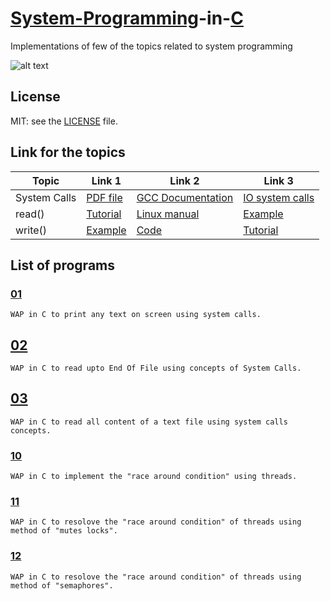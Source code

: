 # [System-Programming](https://en.wikipedia.org/wiki/System_programming)-in-[C](https://en.wikipedia.org/wiki/C_(programming_language))
Implementations of few of the topics related to system programming  

![alt text](https://www.geeksforgeeks.org/wp-content/uploads/Clanguage-768x256.png) 


## License
MIT: see the [LICENSE](https://github.com/yogeshCt3/System-Programming-in-C/blob/master/LICENSE) file.


## Link for the topics
Topic |Link 1|Link 2|Link 3|
------|------|------|------|  
System Calls|[PDF file](https://www.cs.cmu.edu/~guna/15-123S11/Lectures/Lecture24.pdf)|[GCC Documentation](https://www.gnu.org/software/libc/manual/html_node/System-Calls.html)|[IO system calls](https://www.geeksforgeeks.org/input-output-system-calls-c-create-open-close-read-write/)
read()|[Tutorial](http://www.tutorialspoint.com/unix_system_calls/read.htm)|[Linux manual](http://man7.org/linux/man-pages/man2/read.2.html)|[Example](http://codewiki.wikidot.com/c:system-calls:read)
write()|[Example](http://codewiki.wikidot.com/c:system-calls:write)|[Code](https://stackoverflow.com/questions/46116764/how-to-use-the-write-system-call-in-c)|[Tutorial](http://www.tutorialspoint.com/unix_system_calls/write.htm)


## List of programs
### [01](https://github.com/yogeshCt3/System-Programming-in-C/blob/master/01%20-%20Write%20on%20console.c)
    WAP in C to print any text on screen using system calls.
    
## [02](https://github.com/yogeshCt3/System-Programming-in-C/blob/master/02%20-%20Read%20upto%20EOF.c)
    WAP in C to read upto End Of File using concepts of System Calls.
## [03](https://github.com/yogeshCt3/System-Programming-in-C/blob/master/03%20-%20Read%20all%20content%20of%20a%20file.c)
    WAP in C to read all content of a text file using system calls concepts.
### [10](https://github.com/yogeshCt3/System-Programming-in-C/blob/master/10%20-%20Race%20Around%20Condition.c)  
    WAP in C to implement the "race around condition" using threads.
   
### [11](https://github.com/yogeshCt3/System-Programming-in-C/blob/master/11%20-%20RAC%20reslove%20using%20mutex%20locks.c)
    WAP in C to resolove the "race around condition" of threads using method of "mutes locks".

### [12](https://github.com/yogeshCt3/System-Programming-in-C/blob/master/12%20-%20RAC%20resolve%20using%20the%20semaphores.c)
    WAP in C to resolove the "race around condition" of threads using method of "semaphores".
